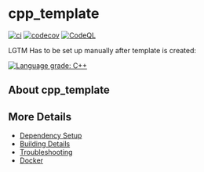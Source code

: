 # cpp_template

[![ci](https://github.com/kmdrGroch/cpp_template/actions/workflows/ci.yml/badge.svg)](https://github.com/kmdrGroch/cpp_template/actions/workflows/ci.yml)
[![codecov](https://codecov.io/gh/kmdrGroch/cpp_template/branch/main/graph/badge.svg)](https://codecov.io/gh/kmdrGroch/cpp_template)
[![CodeQL](https://github.com/kmdrGroch/cpp_template/actions/workflows/codeql-analysis.yml/badge.svg)](https://github.com/kmdrGroch/cpp_template/actions/workflows/codeql-analysis.yml)

LGTM Has to be set up manually after template is created:

[![Language grade: C++](https://img.shields.io/lgtm/grade/cpp/github/kmdrGroch/cpp_template)](https://lgtm.com/projects/g/kmdrGroch/cpp_template/context:cpp)

## About cpp_template



## More Details

 * [Dependency Setup](README_dependencies.md)
 * [Building Details](README_building.md)
 * [Troubleshooting](README_troubleshooting.md)
 * [Docker](README_docker.md)
